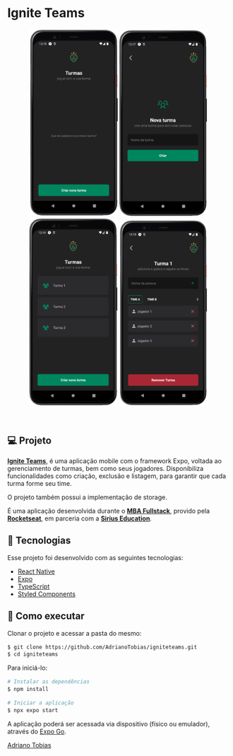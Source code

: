# Ignite Teams

<p align="center">
  <img src=".github/preview-home.png" alt="Preview do projeto - Página Home" width="200">
  <img src=".github/preview-newGroup.png" alt="Preview do projeto - Página Nova turma" width="200">
  <img src=".github/preview-groups.png" alt="Preview do projeto - Página Turmas" width="200">
  <img src=".github/preview-players.png" alt="Preview do projeto - Página Jogadores" width="200">
</p>

<br>

## 💻 Projeto

**[Ignite Teams](https://github.com/AdrianoTobias/igniteteams)**, é uma aplicação mobile com o framework Expo, voltada ao gerenciamento de turmas, bem como seus jogadores. Disponibiliza funcionalidades como criação, exclusão e listagem, para garantir que cada turma forme seu time.

O projeto também possui a implementação de storage.

É uma aplicação desenvolvida durante o **[MBA Fullstack](https://www.rocketseat.com.br/mba)**, provido pela **[Rocketseat](https://rocketseat.com.br/)**, em parceria com a **[Sirius Education](https://landing.sirius.education/home/)**.


## 🧪 Tecnologias

Esse projeto foi desenvolvido com as seguintes tecnologias:

- [React Native](https://reactnative.dev/)
- [Expo](https://expo.dev/)
- [TypeScript](https://www.typescriptlang.org/)
- [Styled Components](https://styled-components.com/)


## 🚀 Como executar

Clonar o projeto e acessar a pasta do mesmo:

```bash
$ git clone https://github.com/AdrianoTobias/igniteteams.git
$ cd igniteteams
```

Para iniciá-lo:
```bash
# Instalar as dependências
$ npm install
```

```bash
# Iniciar a aplicação
$ npx expo start
```
A aplicação poderá ser acessada via dispositivo (físico ou emulador), através do [Expo Go](https://docs.expo.dev/get-started/set-up-your-environment/).



[Adriano Tobias](https://github.com/AdrianoTobias)